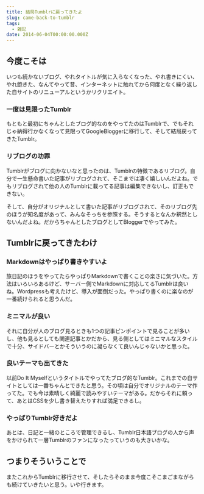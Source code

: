 ```yaml
---
title: 結局Tumblrに戻ってきたよ
slug: came-back-to-tumblr
tags:
  - 雑記
date: 2014-06-04T00:00:00.000Z
---
```

## 今度こそは
いつも続かないブログ、やれタイトルが気に入らなくなった、やれ書きにくい、やれ飽きた、なんてやって昔、インターネットに触れてから何度となく繰り返した自サイトのリニューアルというかリクリエイト。

### 一度は見限ったTumblr
もともと最初にちゃんとしたブログ的なのをやってたのはTumblrで、でもそれじゃ納得行かなくなって見限ってGoogleBloggerに移行して、そして結局戻ってきたTumblr。

### リブログの功罪
Tumblrがブログに向かないなと思ったのは、Tumblrの特徴であるリブログ。自分で一生懸命書いた記事がリブログされて、そこまでは凄く嬉しいんだよね。でもリブログされて他の人のTumblrに載ってる記事は編集できないし、訂正もできない。

そして、自分がオリジナルとして書いた記事がリブログされて、そのリブログ先のほうが知名度があって、みんなそっちを参照する。そうするとなんか釈然としないんだよね。だからちゃんとしたブログとしてBloggerでやってみた。

## Tumblrに戻ってきたわけ
### Markdownはやっぱり書きやすいよ
旅日記のほうをやってたらやっぱりMarkdownで書くことの楽さに気づいた。方法はいろいろあるけど、サーバー側でMarkdownに対応してるTumblrは良いね。Wordpressも考えたけど、導入が面倒だった。やっぱり書くのに楽なのが一番続けられると思うんだ。

### ミニマルが良い
それに自分が人のブログ見るときも1つの記事ピンポイントで見ることが多いし、他も見るとしても関連記事とかだから、見る側としてはミニマルなスタイルで十分、サイドバーとかそういうのに凝らなくて良いんじゃないかと思った。

### 良いテーマも出てきた
以前Do It Myselfというタイトルでやってたブログ的なTumblr。これまでの自サイトとしては一番ちゃんとできたと思う。その頃は自分でオリジナルのテーマ作ってた。でも今は素晴しく綺麗で読みやすいテーマがある。だからそれに頼って、あとはCSSを少し書き替えたりすれば満足できるし。

### やっぱりTumblr好きだよ
あとは、日記と一緒のところで管理できるし、Tumblr日本語ブログの人から声をかけられて一層Tumblrのファンになったっていうのも大きいかな。

## つまりそういうことで
またこれからTumblrに移行させて、そしたらそのまま今度こそこまごまながらも続けていきたいと思う。いや行きます。
